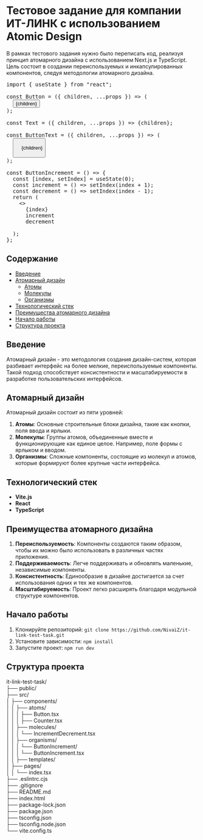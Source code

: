 # Тестовое задание для компании ИТ-ЛИНК с использованием Atomic Design

В рамках тестового задания нужно было переписать код, реализуя принцип атомарного дизайна с использованием Next.js и TypeScript. Цель состоит в создании переиспользуемых и инкапсулированных компонентов, следуя методологии атомарного дизайна.

<pre>
import { useState } from "react";

const Button = ({ children, ...props }) => (
  <button {...props}>{children}</button>
);

const Text = ({ children, ...props }) => <span {...props}>{children}</span>;

const ButtonText = ({ children, ...props }) => (
  <Button {...props}>
    <Text>{children}</Text>
  </Button>
);

const ButtonIncrement = () => {
  const [index, setIndex] = useState(0);
  const increment = () => setIndex(index + 1);
  const decrement = () => setIndex(index - 1);
  return (
    <>
      <Text>{index}</Text>
      <ButtonText onClick={increment}>increment</ButtonText>
      <ButtonText onClick={decrement}>decrement</ButtonText>
    </>
  );
};
</pre>

## Содержание

- [Введение](#введение)
- [Атомарный дизайн](#атомарный-дизайн)
  - [Атомы](#атомы)
  - [Молекулы](#молекулы)
  - [Организмы](#организмы)
- [Технологический стек](#технологический-стек)
- [Преимущества атомарного дизайна](#преимущества-атомарного-дизайна)
- [Начало работы](#начало-работы)
- [Структура проекта](#структура-проекта)

## Введение

Атомарный дизайн - это методология создания дизайн-систем, которая разбивает интерфейс на более мелкие, переиспользуемые компоненты. Такой подход способствует консистентности и масштабируемости в разработке пользовательских интерфейсов.

## Атомарный дизайн

Атомарный дизайн состоит из пяти уровней:

1. **Атомы**: Основные строительные блоки дизайна, такие как кнопки, поля ввода и ярлыки.
2. **Молекулы**: Группы атомов, объединенные вместе и функционирующие как единое целое. Например, поле формы с ярлыком и вводом.
3. **Организмы**: Сложные компоненты, состоящие из молекул и атомов, которые формируют более крупные части интерфейса.

## Технологический стек

- **Vite.js**
- **React**
- **TypeScript**

## Преимущества атомарного дизайна

1. **Переиспользуемость**: Компоненты создаются таким образом, чтобы их можно было использовать в различных частях приложения.
2. **Поддерживаемость**: Легче поддерживать и обновлять маленькие, независимые компоненты.
3. **Консистентность**: Единообразие в дизайне достигается за счет использования одних и тех же компонентов.
4. **Масштабируемость**: Проект легко расширять благодаря модульной структуре компонентов.

## Начало работы

1. Клонируйте репозиторий: `git clone https://github.com/NivaiZ/it-link-test-task.git`
2. Установите зависимости: `npm install`
3. Запустите проект: `npm run dev`

## Структура проекта

it-link-test-task/<br>
├── public/<br>
├── src/<br>
│   ├── components/<br>
│   │   ├── atoms/<br>
│   │   │   ├── Button.tsx<br>
│   │   │   ├── Counter.tsx<br>
│   │   ├── molecules/<br>
│   │   │   └── IncrementDecrement.tsx<br>
│   │   ├── organisms/<br>
│   │   │   └── ButtonIncrement/<br>
│   │   │       └── ButtonIncrement.tsx<br>
│   │   ├── templates/<br>
│   ├── pages/<br>
│   │   └── index.tsx<br>
├── .eslintrc.cjs<br>
├── .gitignore<br>
├── README.md<br>
├── index.html<br>
├── package-lock.json<br>
├── package.json<br>
├── tsconfig.json<br>
├── tsconfig.node.json<br>
└── vite.config.ts<br>

